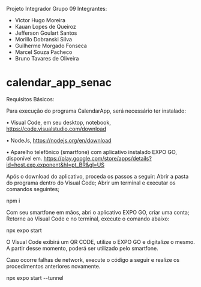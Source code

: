 Projeto Integrador Grupo 09
  Integrantes:

* Victor Hugo Moreira
* Kauan Lopes de Queiroz
* Jefferson Goulart Santos
* Morillo Dobranski Silva
* Guilherme Morgado Fonseca
* Marcel Souza Pacheco
* Bruno Tavares de Oliveira


# calendar_app_senac

Requisitos Básicos:

Para execução do programa CalendarApp, será necessário ter instalado:

• Visual Code, em seu desktop, notebook, https://code.visualstudio.com/download

• NodeJs, https://nodejs.org/en/download

• Aparelho telefônico (smartfone) com aplicativo instalado EXPO GO, disponível em. https://play.google.com/store/apps/details?id=host.exp.exponent&hl=pt_BR&gl=US

Após o download do aplicativo, proceda os passos a seguir: Abrir a pasta do programa dentro do Visual Code; Abrir um terminal e executar os comandos seguintes;

npm i

Com seu smartfone em mãos, abri o aplicativo EXPO GO, criar uma conta; Retorne ao Visual Code e no terminal, execute o comando abaixo:

npx expo start

O Visual Code exibirá um QR CODE, utilize o EXPO GO e digitalize o mesmo. A partir desse momento, poderá ser utilizado pelo smartfone.

Caso ocorre falhas de network, execute o código a seguir e realize os procedimentos anteriores novamente.

npx expo start --tunnel
